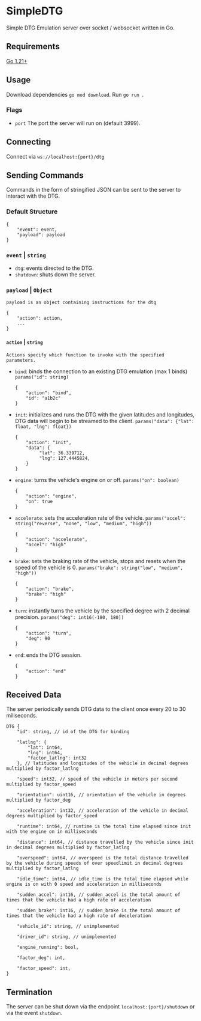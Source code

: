 # SimpleDTG

Simple DTG Emulation server over socket / websocket written in Go.

## Requirements

[Go 1.21+](https://go.dev/doc/install)

## Usage

Download dependencies `go mod download`.
Run `go run `.

### Flags

-   `port` The port the server will run on (default 3999).

## Connecting

Connect via `ws://localhost:{port}/dtg`

## Sending Commands

Commands in the form of stringified JSON can be sent to the server to interact with the DTG.

### Default Structure

```
{
    "event": event,
    "payload": payload
}
```

### `event` | `string`

-   `dtg`: events directed to the DTG.
-   `shutdown`: shuts down the server.

### `payload` | `Object`

    payload is an object containing instructions for the dtg

```
{
    "action": action,
    ...
}
```

#### `action` | `string`

    Actions specify which function to invoke with the specified parameters.

-   `bind`: binds the connection to an existing DTG emulation (max 1 binds) `params("id": string)`

    ```
    {
        "action": "bind",
        "id": "a1b2c"
    }
    ```

-   `init`: initializes and runs the DTG with the given latitudes and longitudes, DTG data will begin to be streamed to the client. `params("data": {"lat": float, "lng": float})`
    ```
    {
        "action": "init",
        "data": {
             "lat": 36.339712,
             "lng": 127.4445824,
        }
    }
    ```
-   `engine`: turns the vehicle's engine on or off. `params("on": boolean)`
    ```
    {
        "action": "engine",
        "on": true
    }
    ```
-   `accelerate`: sets the acceleration rate of the vehicle. `params("accel": string("reverse", "none", "low", "medium", "high"))`
    ```
    {
        "action": "accelerate",
        "accel": "high"
    }
    ```
-   `brake`: sets the braking rate of the vehicle, stops and resets when the speed of the vehicle is 0. `params("brake": string("low", "medium", "high"))`
    ```
    {
        "action": "brake",
        "brake": "high"
    }
    ```
-   `turn`: instantly turns the vehicle by the specified degree with 2 decimal precision. `params("deg": int16(-180, 180])`
    ```
    {
        "action": "turn",
        "deg": 90
    }
    ```
-   `end`: ends the DTG session.
    ```
    {
        "action": "end"
    }
    ```

## Received Data

The server periodically sends DTG data to the client once every 20 to 30 miliseconds.

```
DTG {
    "id": string, // id of the DTG for binding

    "latlng": {
        "lat": int64,
        "lng": int64,
        "factor_latlng": int32
    }, // latitudes and longitudes of the vehicle in decimal degrees multiplied by factor_latlng

    "speed": int32, // speed of the vehicle in meters per second multiplied by factor_speed

    "orientation": uint16, // orientation of the vehicle in degrees multiplied by factor_deg

    "acceleration": int32, // acceleration of the vehicle in decimal degrees multiplied by factor_speed

    "runtime": int64, // runtime is the total time elapsed since init with the engine on in milliseconds

    "distance": int64, // distance travelled by the vehicle since init in decimal degrees multiplied by factor_latlng

    "overspeed": int64, // overspeed is the total distance travelled by the vehicle during speeds of over speedlimit in decimal degrees multiplied by factor_latlng

    "idle_time": int64, // idle_time is the total time elapsed while engine is on with 0 speed and acceleration in milliseconds

    "sudden_accel": int16, // sudden_accel is the total amount of times that the vehicle had a high rate of acceleration

    "sudden_brake": int16, // sudden_brake is the total amount of times that the vehicle had a high rate of deceleration

    "vehicle_id": string, // unimplemented

    "driver_id": string, // unimplemented

    "engine_running": bool,

    "factor_deg": int,

    "factor_speed": int,
}
```

## Termination

The server can be shut down via the endpoint `localhost:{port}/shutdown` or via the event `shutdown`.
